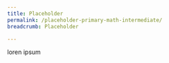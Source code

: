 ```yaml
---
title: Placeholder
permalink: /placeholder-primary-math-intermediate/
breadcrumb: Placeholder

---
```


loren ipsum
